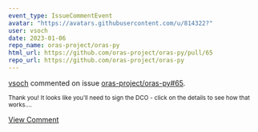 ```yaml
---
event_type: IssueCommentEvent
avatar: "https://avatars.githubusercontent.com/u/814322?"
user: vsoch
date: 2023-01-06
repo_name: oras-project/oras-py
html_url: https://github.com/oras-project/oras-py/pull/65
repo_url: https://github.com/oras-project/oras-py
---
```


<a href='https://github.com/vsoch' target='_blank'>vsoch</a> commented on issue <a href='https://github.com/oras-project/oras-py/pull/65' target='_blank'>oras-project/oras-py#65</a>.

<small>Thank you! It looks like you'll need to sign the DCO - click on the details to see how that works....</small>

<a href='https://github.com/oras-project/oras-py/pull/65' target='_blank'>View Comment</a>